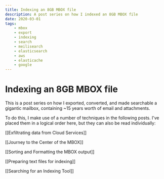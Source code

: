 ```yaml
---
title: Indexing an 8GB MBOX file
description: A post series on how I indexed an 8GB MBOX file
date: 2020-03-01
tags:
    - mbox
    - export
    - indexing
    - search
    - meilisearch
    - elasticsearch
    - aws
    - elasticache
    - google
---
```


# Indexing an 8GB MBOX file

This is a post series on how I exported, converted, and made searchable a
gigantic mailbox, containing ~15 years worth of email and attachments.

To do this, I make use of a number of techniques in the following posts. I've placed them in a logical order here, but they can also be read individually:

[[Exfiltrating data from Cloud Services]]

[[Journey to the Center of the MBOX]]

[[Sorting and Formatting the MBOX output]]

[[Preparing text files for indexing]]

[[Searching for an Indexing Tool]]